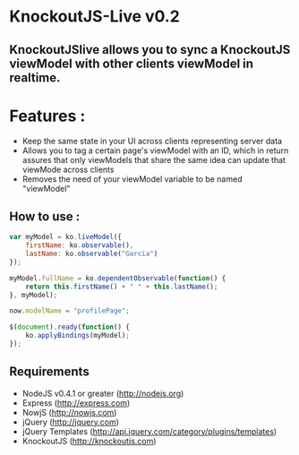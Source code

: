 # KnockoutJS-Live v0.2

## KnockoutJSlive allows you to sync a KnockoutJS viewModel with other clients viewModel in realtime. 

# Features :

- Keep the same state in your UI across clients representing server data
- Allows you to tag a certain page's viewModel with an ID, which in return assures that only viewModels that share the same idea can update that viewMode across clients
- Removes the need of your viewModel variable to be named "viewModel"

## How to use :

``` js
var myModel = ko.liveModel({
	firstName: ko.observable(),
	lastName: ko.observable("Garcia")
});

myModel.fullName = ko.dependentObservable(function() {
	return this.firstName() + " " + this.lastName();
}, myModel);

now.modelName = "profilePage";

$(document).ready(function() {
	ko.applyBindings(myModel);
});
```

## Requirements

- NodeJS v0.4.1 or greater (http://nodejs.org)
 - Express (http://express.com)
  - NowjS (http://nowjs.com)
- jQuery (http://jquery.com)
- jQuery Templates (http://api.jquery.com/category/plugins/templates)
- KnockoutJS (http://knockoutjs.com)